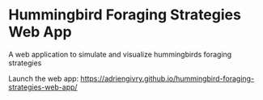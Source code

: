 # Hummingbird Foraging Strategies Web App
A web application to simulate and visualize hummingbirds foraging strategies

Launch the web app: https://adriengivry.github.io/hummingbird-foraging-strategies-web-app/